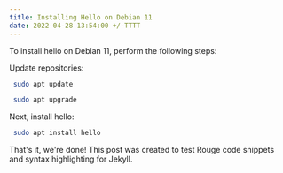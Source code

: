 ```yaml
---
title: Installing Hello on Debian 11
date: 2022-04-28 13:54:00 +/-TTTT
---
```


To install hello on Debian 11, perform the following steps:

Update repositories:

``` bash
 sudo apt update
```

``` bash
 sudo apt upgrade
```

Next, install hello:

``` bash
 sudo apt install hello
```

That's it, we're done! This post was created to test Rouge code snippets and syntax highlighting for Jekyll.